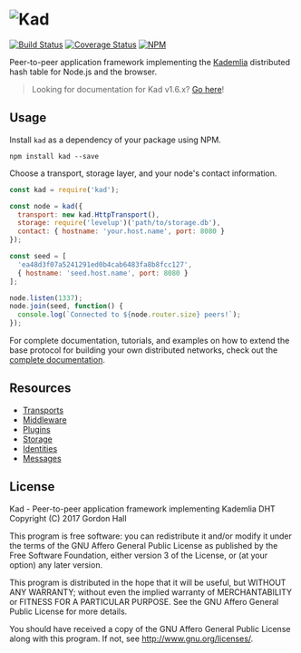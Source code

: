 ![Kad](https://nodei.co/npm/kad.png?downloads=true)
===================================================================

[![Build Status](https://img.shields.io/travis/kadtools/kad/master.svg?style=flat-square)](https://travis-ci.org/kadtools/kad)
[![Coverage Status](https://img.shields.io/coveralls/kadtools/kad.svg?style=flat-square)](https://coveralls.io/r/kadtools/kad)
[![NPM](https://img.shields.io/npm/v/kad.svg?style=flat-square)](https://www.npmjs.com/package/kad)

Peer-to-peer application framework implementing the 
[Kademlia](http://www.scs.stanford.edu/~dm/home/papers/kpos.pdf) distributed
hash table for Node.js and the browser.

> Looking for documentation for Kad v1.6.x? 
> [Go here](https://kadtools.github.io/docs-v1.6.x/)!

Usage
-----

Install `kad` as a dependency of your package using NPM.

```
npm install kad --save
```

Choose a transport, storage layer, and your node's contact information.

```js
const kad = require('kad');

const node = kad({
  transport: new kad.HttpTransport(),
  storage: require('levelup')('path/to/storage.db'),
  contact: { hostname: 'your.host.name', port: 8080 }
});

const seed = [
  'ea48d3f07a5241291ed0b4cab6483fa8b8fcc127',
  { hostname: 'seed.host.name', port: 8080 }
];

node.listen(1337);
node.join(seed, function() {
  console.log(`Connected to ${node.router.size} peers!`);
});
```

For complete documentation, tutorials, and examples on how to extend the
base protocol for building your own distributed networks, check out the 
[complete documentation](http://kadtools.github.io).

Resources
---------

* [Transports](http://kadtools.github.io/tutorial-transport-adapters.html)
* [Middleware](http://kadtools.github.io/tutorial-plugins.html)
* [Plugins](http://kadtools.github.io/tutorial-middleware.html)
* [Storage](http://kadtools.github.io/tutorial-storage-adapters.html)
* [Identities](http://kadtools.github.io/tutorial-identities.html)
* [Messages](http://kadtools.github.io/tutorial-messengers.html)

License
-------

Kad - Peer-to-peer application framework implementing Kademlia DHT  
Copyright (C) 2017 Gordon Hall

This program is free software: you can redistribute it and/or modify
it under the terms of the GNU Affero General Public License as published by
the Free Software Foundation, either version 3 of the License, or
(at your option) any later version.

This program is distributed in the hope that it will be useful,
but WITHOUT ANY WARRANTY; without even the implied warranty of
MERCHANTABILITY or FITNESS FOR A PARTICULAR PURPOSE.  See the
GNU Affero General Public License for more details.

You should have received a copy of the GNU Affero General Public License
along with this program.  If not, see http://www.gnu.org/licenses/.
